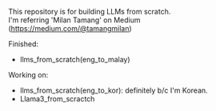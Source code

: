 This repository is for building LLMs from scratch.  <br>
I'm referring 'Milan Tamang' on Medium (https://medium.com/@tamangmilan)


Finished: 
- llms_from_scratch(eng_to_malay)


Working on: 
- llms_from_scratch(eng_to_kor): definitely b/c I'm Korean.
- Llama3_from_scractch

